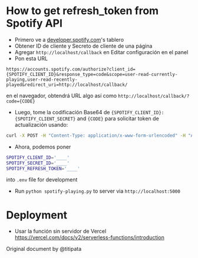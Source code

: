 # How to get refresh_token from Spotify API

- Primero ve a [developer.spotify.com](https://developer.spotify.com/)'s tablero
- Obtener ID de cliente y Secreto de cliente de una página
- Agregar `http://localhost/callback` en Editar configuración en el panel
- Pon esta URL

```
https://accounts.spotify.com/authorize?client_id={SPOTIFY_CLIENT_ID}&response_type=code&scope=user-read-currently-playing,user-read-recently-played&redirect_uri=http://localhost/callback/
```

en el navegador, obtendrá URL algo así como `http://localhost/callback/?code={CODE}`

- Luego, tome la codificación Base64 de `{SPOTIFY_CLIENT_ID}:{SPOTIFY_CLIENT_SECRET}` and `{CODE}` para solicitar token de actualización usando:

```sh
curl -X POST -H "Content-Type: application/x-www-form-urlencoded" -H "Authorization: Basic {ENCODE}" -d "grant_type=authorization_code&redirect_uri=http://localhost/callback/&code={CODE}" https://accounts.spotify.com/api/token
```

- Ahora, podemos poner

```sh
SPOTIFY_CLIENT_ID='____'
SPOTIFY_SECRET_ID='____'
SPOTIFY_REFRESH_TOKEN='____'
```

into `.env` file for development

- Run `python spotify-playing.py` to server via `http://localhost:5000`

# Deployment
- Usar la función sin servidor de Vercel https://vercel.com/docs/v2/serverless-functions/introduction

Original document by @titipata
